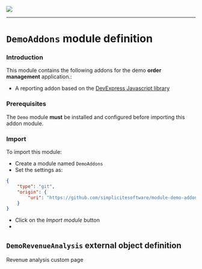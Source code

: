 <!--
 ___ _            _ _    _ _    __
/ __(_)_ __  _ __| (_)__(_) |_ /_/
\__ \ | '  \| '_ \ | / _| |  _/ -_)
|___/_|_|_|_| .__/_|_\__|_|\__\___|
            |_| 
-->
![](https://docs.simplicite.io//logos/logo250.png)
* * *

`DemoAddons` module definition
==============================

### Introduction

This module contains the following addons for the demo **order management** application.:

- A reporting addon based on the [DevExpress Javascript library](https://js.devexpress.com)

### Prerequisites

The `Demo` module **must** be installed and configured before importing this addon module.

### Import

To import this module:

- Create a module named `DemoAddons`
- Set the settings as:

```json
{
	"type": "git",
	"origin": {
		"uri": "https://github.com/simplicitesoftware/module-demo-addons.git"
	}
}
```

- Click on the _Import module_ button
- 

`DemoRevenueAnalysis` external object definition
------------------------------------------------

Revenue analysis custom page


